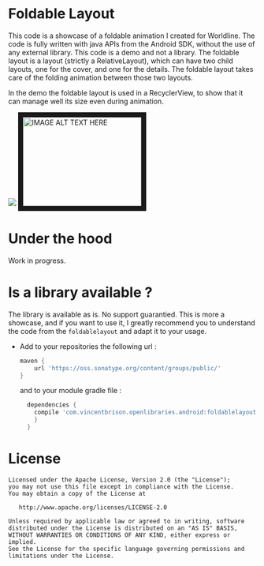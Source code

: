 Foldable Layout
=================
This code is a showcase of a foldable animation I created for Worldline. The code is fully written
with java APIs from the Android SDK, without the use of any external library. This code is a demo and not a library.
The foldable layout is a layout (strictly a RelativeLayout), which can have two child layouts, one for the cover, and
one for the details. The foldable layout takes care of the folding animation between those two layouts.

In the demo the foldable layout is used in a RecyclerView, to show that it can manage well its size even during animation.

![](https://raw.githubusercontent.com/worldline/FoldableLayout/dev/screenshots/demo.gif)
<a href="http://www.youtube.com/watch?feature=player_embedded&v=XOAcNW82dl8
" target="_blank"><img src="http://img.youtube.com/vi/XOAcNW82dl8/0.jpg"
alt="IMAGE ALT TEXT HERE" width="240" height="180" border="10" /></a>


Under the hood
==============
Work in progress.

Is a library available ?
========================
The library is available as is. No support guarantied. This is more a showcase, and if you want to use it, I greatly recommend you to understand the code from the `foldablelayout` and adapt it
to your usage.

 - Add to your repositories the following url :

   ```gradle
   maven {
       url 'https://oss.sonatype.org/content/groups/public/'
   }
   ```

   and to your module gradle file :

   ```gradle   
     dependencies {
       compile 'com.vincentbrison.openlibraries.android:foldablelayout:0.0.1@aar'
       }
     }
   ```   

License
=======

    Licensed under the Apache License, Version 2.0 (the "License");
    you may not use this file except in compliance with the License.
    You may obtain a copy of the License at

       http://www.apache.org/licenses/LICENSE-2.0

    Unless required by applicable law or agreed to in writing, software
    distributed under the License is distributed on an "AS IS" BASIS,
    WITHOUT WARRANTIES OR CONDITIONS OF ANY KIND, either express or implied.
    See the License for the specific language governing permissions and
    limitations under the License.
